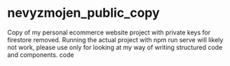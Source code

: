 # nevyzmojen_public_copy
Copy of my personal ecommerce website project with private keys for firestore removed. Running the actual project with npm run serve will likely not work, please use only for looking at my way of writing structured code and components. code  
